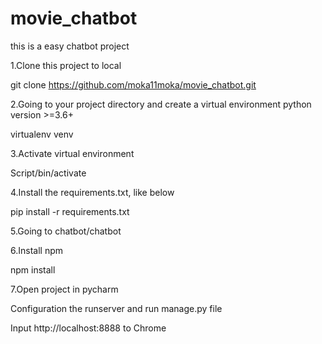 # movie_chatbot

this is a easy chatbot project

1.Clone this project to local

  git clone https://github.com/moka11moka/movie_chatbot.git

2.Going to your project directory and create a virtual environment python version >=3.6+

  virtualenv venv

3.Activate virtual environment

  Script/bin/activate

4.Install the requirements.txt, like below

  pip install -r requirements.txt

5.Going to chatbot/chatbot

6.Install npm

  npm install

7.Open project in pycharm

Configuration the runserver and run manage.py file

Input http://localhost:8888 to Chrome
